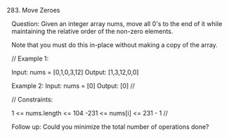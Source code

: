 283. Move Zeroes

Question: 
Given an integer array nums, move all 0's to the end of it while maintaining the relative order of the non-zero elements.

Note that you must do this in-place without making a copy of the array.

 
//
Example 1:

Input: nums = [0,1,0,3,12]
Output: [1,3,12,0,0]

Example 2:
Input: nums = [0]
Output: [0]
//

//
Constraints:

1 <= nums.length <= 104
-231 <= nums[i] <= 231 - 1
//

Follow up: Could you minimize the total number of operations done?